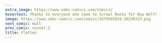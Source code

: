 ```yaml
---
extra_image: https://www.smbc-comics.com/comics/
hovertext: Thanks to everyone who came to Scrawl Books for Bea Wolf!
image: https://www.smbc-comics.com/comics/1679585034-20230323.png
next_comic: null
prev_comic: sunset-2
title: Flatten
---
```


